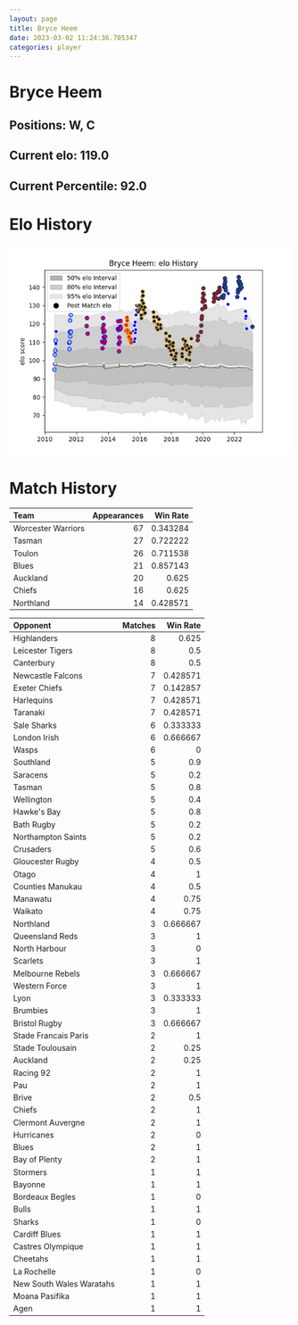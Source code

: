 ```yaml
---  
layout: page  
title: Bryce Heem  
date: 2023-03-02 11:24:36.705347  
categories: player  
---
```

# Bryce Heem

## Positions: W, C

## Current elo: 119.0

## Current Percentile: 92.0

# Elo History


![elo history](history_BryceHeem.png)
# Match History


| Team               |   Appearances |   Win Rate |
|:-------------------|--------------:|-----------:|
| Worcester Warriors |            67 |   0.343284 |
| Tasman             |            27 |   0.722222 |
| Toulon             |            26 |   0.711538 |
| Blues              |            21 |   0.857143 |
| Auckland           |            20 |   0.625    |
| Chiefs             |            16 |   0.625    |
| Northland          |            14 |   0.428571 |

| Opponent                 |   Matches |   Win Rate |
|:-------------------------|----------:|-----------:|
| Highlanders              |         8 |   0.625    |
| Leicester Tigers         |         8 |   0.5      |
| Canterbury               |         8 |   0.5      |
| Newcastle Falcons        |         7 |   0.428571 |
| Exeter Chiefs            |         7 |   0.142857 |
| Harlequins               |         7 |   0.428571 |
| Taranaki                 |         7 |   0.428571 |
| Sale Sharks              |         6 |   0.333333 |
| London Irish             |         6 |   0.666667 |
| Wasps                    |         6 |   0        |
| Southland                |         5 |   0.9      |
| Saracens                 |         5 |   0.2      |
| Tasman                   |         5 |   0.8      |
| Wellington               |         5 |   0.4      |
| Hawke's Bay              |         5 |   0.8      |
| Bath Rugby               |         5 |   0.2      |
| Northampton Saints       |         5 |   0.2      |
| Crusaders                |         5 |   0.6      |
| Gloucester Rugby         |         4 |   0.5      |
| Otago                    |         4 |   1        |
| Counties Manukau         |         4 |   0.5      |
| Manawatu                 |         4 |   0.75     |
| Waikato                  |         4 |   0.75     |
| Northland                |         3 |   0.666667 |
| Queensland Reds          |         3 |   1        |
| North Harbour            |         3 |   0        |
| Scarlets                 |         3 |   1        |
| Melbourne Rebels         |         3 |   0.666667 |
| Western Force            |         3 |   1        |
| Lyon                     |         3 |   0.333333 |
| Brumbies                 |         3 |   1        |
| Bristol Rugby            |         3 |   0.666667 |
| Stade Francais Paris     |         2 |   1        |
| Stade Toulousain         |         2 |   0.25     |
| Auckland                 |         2 |   0.25     |
| Racing 92                |         2 |   1        |
| Pau                      |         2 |   1        |
| Brive                    |         2 |   0.5      |
| Chiefs                   |         2 |   1        |
| Clermont Auvergne        |         2 |   1        |
| Hurricanes               |         2 |   0        |
| Blues                    |         2 |   1        |
| Bay of Plenty            |         2 |   1        |
| Stormers                 |         1 |   1        |
| Bayonne                  |         1 |   1        |
| Bordeaux Begles          |         1 |   0        |
| Bulls                    |         1 |   1        |
| Sharks                   |         1 |   0        |
| Cardiff Blues            |         1 |   1        |
| Castres Olympique        |         1 |   1        |
| Cheetahs                 |         1 |   1        |
| La Rochelle              |         1 |   0        |
| New South Wales Waratahs |         1 |   1        |
| Moana Pasifika           |         1 |   1        |
| Agen                     |         1 |   1        |